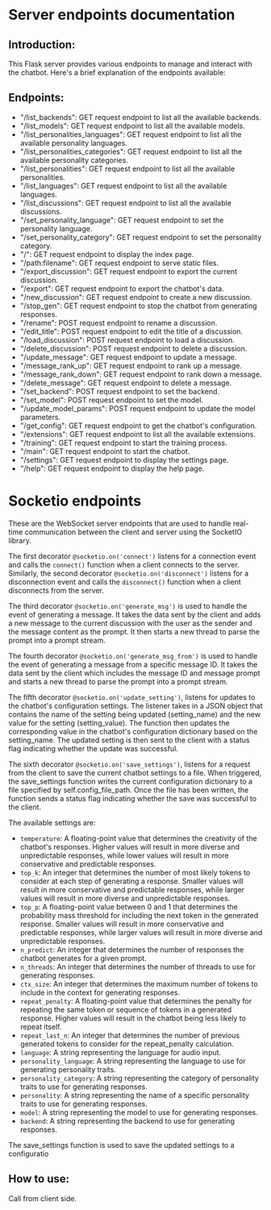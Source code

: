 # Server endpoints documentation

## Introduction:
This Flask server provides various endpoints to manage and interact with the chatbot. Here's a brief explanation of the endpoints available:

##  Endpoints:

- "/list_backends": GET request endpoint to list all the available backends.
- "/list_models": GET request endpoint to list all the available models.
- "/list_personalities_languages": GET request endpoint to list all the available personality languages.
- "/list_personalities_categories": GET request endpoint to list all the available personality categories.
- "/list_personalities": GET request endpoint to list all the available personalities.
- "/list_languages": GET request endpoint to list all the available languages.
- "/list_discussions": GET request endpoint to list all the available discussions.
- "/set_personality_language": GET request endpoint to set the personality language.
- "/set_personality_category": GET request endpoint to set the personality category.
- "/": GET request endpoint to display the index page.
- "/path:filename": GET request endpoint to serve static files.
- "/export_discussion": GET request endpoint to export the current discussion.
- "/export": GET request endpoint to export the chatbot's data.
- "/new_discussion": GET request endpoint to create a new discussion.
- "/stop_gen": GET request endpoint to stop the chatbot from generating responses.
- "/rename": POST request endpoint to rename a discussion.
- "/edit_title": POST request endpoint to edit the title of a discussion.
- "/load_discussion": POST request endpoint to load a discussion.
- "/delete_discussion": POST request endpoint to delete a discussion.
- "/update_message": GET request endpoint to update a message.
- "/message_rank_up": GET request endpoint to rank up a message.
- "/message_rank_down": GET request endpoint to rank down a message.
- "/delete_message": GET request endpoint to delete a message.
- "/set_backend": POST request endpoint to set the backend.
- "/set_model": POST request endpoint to set the model.
- "/update_model_params": POST request endpoint to update the model parameters.
- "/get_config": GET request endpoint to get the chatbot's configuration.
- "/extensions": GET request endpoint to list all the available extensions.
- "/training": GET request endpoint to start the training process.
- "/main": GET request endpoint to start the chatbot.
- "/settings": GET request endpoint to display the settings page.
- "/help": GET request endpoint to display the help page.

# Socketio endpoints
These are the WebSocket server endpoints that are used to handle real-time communication between the client and server using the SocketIO library.

The first decorator `@socketio.on('connect')` listens for a connection event and calls the `connect()` function when a client connects to the server. Similarly, the second decorator `@socketio.on('disconnect')` listens for a disconnection event and calls the `disconnect()` function when a client disconnects from the server.

The third decorator `@socketio.on('generate_msg')` is used to handle the event of generating a message. It takes the data sent by the client and adds a new message to the current discussion with the user as the sender and the message content as the prompt. It then starts a new thread to parse the prompt into a prompt stream.

The fourth decorator `@socketio.on('generate_msg_from')` is used to handle the event of generating a message from a specific message ID. It takes the data sent by the client which includes the message ID and message prompt and starts a new thread to parse the prompt into a prompt stream.

The fifth decorator `@socketio.on('update_setting')`, listens for updates to the chatbot's configuration settings. The listener takes in a JSON object that contains the name of the setting being updated (setting_name) and the new value for the setting (setting_value). The function then updates the corresponding value in the chatbot's configuration dictionary based on the setting_name. The updated setting is then sent to the client with a status flag indicating whether the update was successful.

The sixth decorator `@socketio.on('save_settings')`, listens for a request from the client to save the current chatbot settings to a file. When triggered, the save_settings function writes the current configuration dictionary to a file specified by self.config_file_path. Once the file has been written, the function sends a status flag indicating whether the save was successful to the client.

The available settings are:

- `temperature`: A floating-point value that determines the creativity of the chatbot's responses. Higher values will result in more diverse and unpredictable responses, while lower values will result in more conservative and predictable responses.
- `top_k`: An integer that determines the number of most likely tokens to consider at each step of generating a response. Smaller values will result in more conservative and predictable responses, while larger values will result in more diverse and unpredictable responses.
- `top_p`: A floating-point value between 0 and 1 that determines the probability mass threshold for including the next token in the generated response. Smaller values will result in more conservative and predictable responses, while larger values will result in more diverse and unpredictable responses.
- `n_predict`: An integer that determines the number of responses the chatbot generates for a given prompt.
- `n_threads`: An integer that determines the number of threads to use for generating responses.
- `ctx_size`: An integer that determines the maximum number of tokens to include in the context for generating responses.
- `repeat_penalty`: A floating-point value that determines the penalty for repeating the same token or sequence of tokens in a generated response. Higher values will result in the chatbot being less likely to repeat itself.
- `repeat_last_n`: An integer that determines the number of previous generated tokens to consider for the repeat_penalty calculation.
- `language`: A string representing the language for audio input.
- `personality_language`: A string representing the language to use for generating personality traits.
- `personality_category`: A string representing the category of personality traits to use for generating responses.
- `personality`: A string representing the name of a specific personality traits to use for generating responses.
- `model`: A string representing the model to use for generating responses.
- `backend`: A string representing the backend to use for generating responses.

The save_settings function is used to save the updated settings to a configuratio


## How to use:

Call from client side.